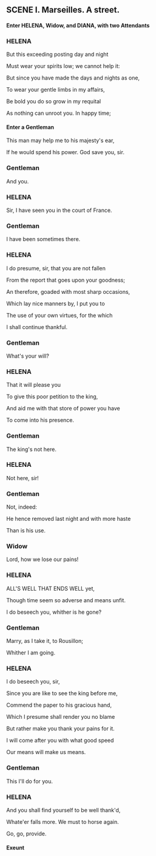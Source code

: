 ## SCENE I. Marseilles. A street.
#### Enter HELENA, Widow, and DIANA, with two Attendants
### HELENA
But this exceeding posting day and night

Must wear your spirits low; we cannot help it:

But since you have made the days and nights as one,

To wear your gentle limbs in my affairs,

Be bold you do so grow in my requital

As nothing can unroot you. In happy time;

#### Enter a Gentleman
This man may help me to his majesty's ear,

If he would spend his power. God save you, sir.

### Gentleman
And you.

### HELENA
Sir, I have seen you in the court of France.

### Gentleman
I have been sometimes there.

### HELENA
I do presume, sir, that you are not fallen

From the report that goes upon your goodness;

An therefore, goaded with most sharp occasions,

Which lay nice manners by, I put you to

The use of your own virtues, for the which

I shall continue thankful.

### Gentleman
What's your will?

### HELENA
That it will please you

To give this poor petition to the king,

And aid me with that store of power you have

To come into his presence.

### Gentleman
The king's not here.

### HELENA
Not here, sir!

### Gentleman
Not, indeed:

He hence removed last night and with more haste

Than is his use.

### Widow
Lord, how we lose our pains!

### HELENA
ALL'S WELL THAT ENDS WELL yet,

Though time seem so adverse and means unfit.

I do beseech you, whither is he gone?

### Gentleman
Marry, as I take it, to Rousillon;

Whither I am going.

### HELENA
I do beseech you, sir,

Since you are like to see the king before me,

Commend the paper to his gracious hand,

Which I presume shall render you no blame

But rather make you thank your pains for it.

I will come after you with what good speed

Our means will make us means.

### Gentleman
This I'll do for you.

### HELENA
And you shall find yourself to be well thank'd,

Whate'er falls more. We must to horse again.

Go, go, provide.

#### Exeunt
